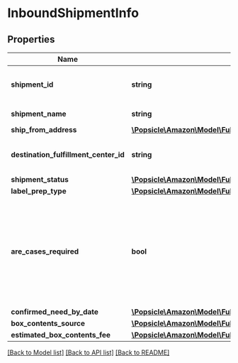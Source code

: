 # InboundShipmentInfo

## Properties
Name | Type | Description | Notes
------------ | ------------- | ------------- | -------------
**shipment_id** | **string** | The shipment identifier submitted in the request. | [optional] 
**shipment_name** | **string** | The name for the inbound shipment. | [optional] 
**ship_from_address** | [**\Popsicle\Amazon\Model\FulfillmentInboundV0\Address**](Address.md) |  | 
**destination_fulfillment_center_id** | **string** | An Amazon fulfillment center identifier created by Amazon. | [optional] 
**shipment_status** | [**\Popsicle\Amazon\Model\FulfillmentInboundV0\ShipmentStatus**](ShipmentStatus.md) |  | [optional] 
**label_prep_type** | [**\Popsicle\Amazon\Model\FulfillmentInboundV0\LabelPrepType**](LabelPrepType.md) |  | [optional] 
**are_cases_required** | **bool** | Indicates whether or not an inbound shipment contains case-packed boxes. When AreCasesRequired &#x3D; true for an inbound shipment, all items in the inbound shipment must be case packed. | 
**confirmed_need_by_date** | [**\Popsicle\Amazon\Model\FulfillmentInboundV0\DateStringType**](DateStringType.md) |  | [optional] 
**box_contents_source** | [**\Popsicle\Amazon\Model\FulfillmentInboundV0\BoxContentsSource**](BoxContentsSource.md) |  | [optional] 
**estimated_box_contents_fee** | [**\Popsicle\Amazon\Model\FulfillmentInboundV0\BoxContentsFeeDetails**](BoxContentsFeeDetails.md) |  | [optional] 

[[Back to Model list]](../../README.md#documentation-for-models) [[Back to API list]](../../README.md#documentation-for-api-endpoints) [[Back to README]](../../README.md)

